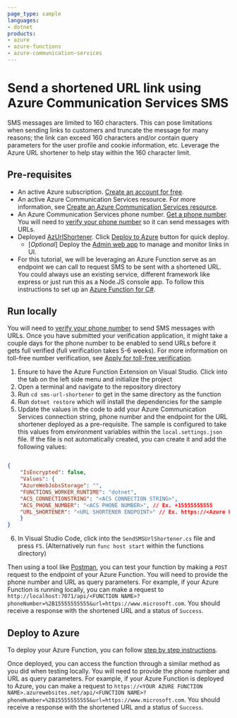 ```yaml
---
page_type: sample
languages:
- dotnet
products:
- azure
- azure-functions
- azure-communication-services
---
```


# Send a shortened URL link using Azure Communication Services SMS

SMS messages are limited to 160 characters. This can pose limitations when sending links to customers and truncate the message for many reasons; the link can exceed 160 characters and/or contain query parameters for the user profile and cookie information, etc. Leverage the Azure URL shortener to help stay within the 160 character limit.

## Pre-requisites

- An active Azure subscription. [Create an account for free](https://azure.microsoft.com/free/?ref=microsoft.com&utm_source=microsoft.com&utm_medium=docs&utm_campaign=visualstudio).
- An active Azure Communication Services resource. For more information, see [Create an Azure Communication Services resource](https://learn.microsoft.com/azure/communication-services/quickstarts/create-communication-resource?tabs=windows&pivots=platform-net).
- An Azure Communication Services phone number. [Get a phone number](https://learn.microsoft.com/azure/communication-services/quickstarts/telephony/get-phone-number?tabs=windows&pivots=programming-language-csharp). You will need to [verify your phone number](https://learn.microsoft.com/azure/communication-services/quickstarts/sms/apply-for-toll-free-verification) so it can send messages with URLs.
- Deployed [AzUrlShortener](https://github.com/microsoft/AzUrlShortener). Click [Deploy to Azure](https://github.com/microsoft/AzUrlShortener/wiki/How-to-deploy-your-AzUrlShortener) button for quick deploy.
  - [*Optional*] Deploy the [Admin web app](https://github.com/microsoft/AzUrlShortener/blob/main/src/Cloud5mins.ShortenerTools.TinyBlazorAdmin/README.md) to manage and monitor links in UI.
- For this tutorial, we will be leveraging an Azure Function serve as an endpoint we can call to request SMS to be sent with a shortened URL. You could always use an existing service, different framework like express or just run this as a Node.JS console app. To follow this instructions to set up an [Azure Function for C#](https://learn.microsoft.com/azure/azure-functions/create-first-function-vs-code-csharp).

## Run locally

You will need to [verify your phone number](https://learn.microsoft.com/azure/communication-services/quickstarts/sms/apply-for-toll-free-verification) to send SMS messages with URLs. Once you have submitted your verification application, it might take a couple days for the phone number to be enabled to send URLs before it gets full verified (full verification takes 5-6 weeks). For more information on toll-free number verification, see [Apply for toll-free verification](https://learn.microsoft.com/azure/communication-services/quickstarts/sms/apply-for-toll-free-verification).

1. Ensure to have the Azure Function Extension on Visual Studio. Click into the tab on the left side menu and initialize the project
2. Open a terminal and navigate to the repository directory
3. Run `cd sms-url-shortener` to get in the same directory as the function
4. Run `dotnet restore` which will install the dependencies for the sample
5. Update the values in the code to add your Azure Communication Services connection string, phone number and the endpoint for the URL shortener deployed as a pre-requisite. The sample is configured to take this values from environment variables within the `local.settings.json` file. If the file is not automatically created, you can create it and add the following values:

```json

{
    "IsEncrypted": false,
    "Values": {
    "AzureWebJobsStorage": "",
    "FUNCTIONS_WORKER_RUNTIME": "dotnet",
    "ACS_CONNECTIONSTRING": "<ACS CONNECTION STRING>",
    "ACS_PHONE_NUMBER": "<ACS PHONE NUMBER>", // Ex. +15555555555
    "URL_SHORTENER": "<URL SHORTENER ENDPOINT>" // Ex. https://<Azure Function URL>/api/UrlCreate
    }
}

```

6. In Visual Studio Code, click into the `SendSMSUrlShortener.cs` file and press `F5`. (Alternatively run `func host start` within the functions directory)

Then using a tool like [Postman](https://www.postman.com/), you can test your function by making a `POST` request to the endpoint of your Azure Function. You will need to provide the phone number and URL as query parameters. For example, if your Azure Function is running locally, you can make a request to `http://localhost:7071/api/<FUNCTION NAME>?phoneNumber=%2B15555555555&url=https://www.microsoft.com`. You should receive a response with the shortened URL and a status of `Success`.

## Deploy to Azure

To deploy your Azure Function, you can follow [step by step instructions](https://learn.microsoft.com/azure/azure-functions/create-first-function-vs-code-csharp?pivots=programming-language-dotnet#sign-in-to-azure).

Once deployed, you can access the function through a similar method as you did when testing locally. You will need to provide the phone number and URL as query parameters. For example, if your Azure Function is deployed to Azure, you can make a request to `https://<YOUR AZURE FUNCTION NAME>.azurewebsites.net/api/<FUNCTION NAME>?phoneNumber=%2B15555555555&url=https://www.microsoft.com`. You should receive a response with the shortened URL and a status of `Success`.